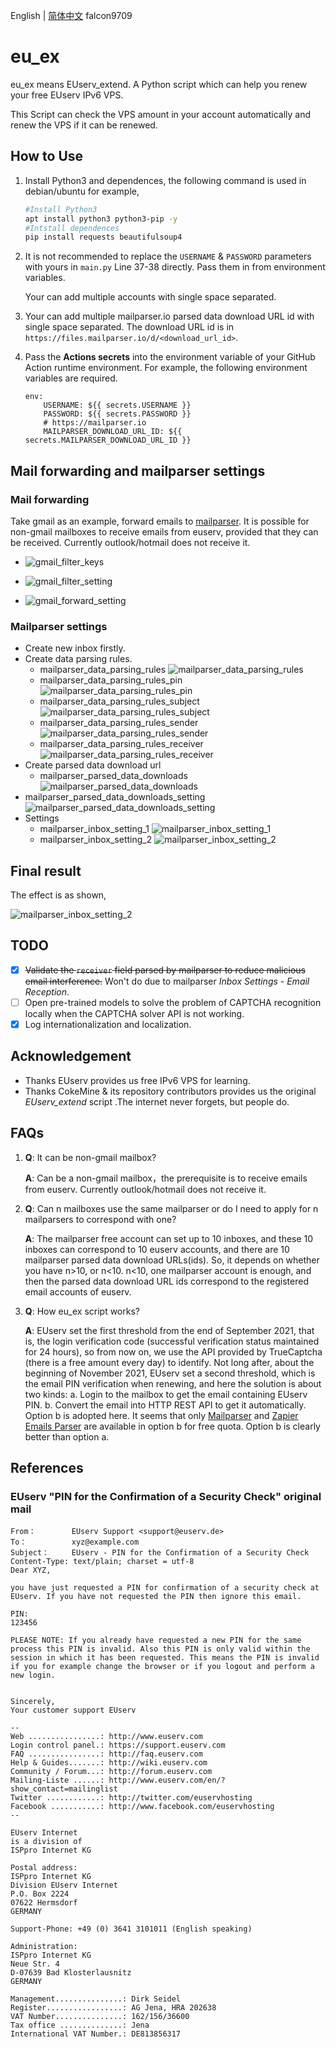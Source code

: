 English | [简体中文](README_sc.md) falcon9709

# eu_ex

eu_ex means EUserv_extend. A Python script which can help you renew your free EUserv IPv6 VPS.

This Script can check the VPS amount in your account automatically and renew the VPS if it can be renewed.

## How to Use

1. Install Python3 and dependences, the following command is used in debian/ubuntu for example,

   ```bash
   #Install Python3
   apt install python3 python3-pip -y
   #Intstall dependences
   pip install requests beautifulsoup4
   ```

2. It is not recommended to replace the `USERNAME` & `PASSWORD` parameters with yours in `main.py` Line 37-38 directly. Pass them in from environment variables.

   Your can add multiple accounts with single space separated.

3. Your can add multiple mailparser.io parsed data download URL id with single space separated. The download URL id is in `https://files.mailparser.io/d/<download_url_id>`.

4. Pass the **Actions secrets** into the environment variable of your GitHub Action runtime environment. For example, the following environment variables are required.

   ```
   env:
       USERNAME: ${{ secrets.USERNAME }}
       PASSWORD: ${{ secrets.PASSWORD }}
       # https://mailparser.io   
       MAILPARSER_DOWNLOAD_URL_ID: ${{ secrets.MAILPARSER_DOWNLOAD_URL_ID }}
   ```

## Mail forwarding and mailparser settings
### Mail forwarding

Take gmail as an example, forward emails to [mailparser](https://mailparser.io). It is possible for non-gmail mailboxes to receive emails from euserv, provided that they can be received. Currently outlook/hotmail does not receive it.

- ![gmail_filter_keys](./images/gmail_filter_keys.png)

- ![gmail_filter_setting](./images/gmail_filter_setting.png)

- ![gmail_forward_setting](./images/gmail_forward_setting.png)

### Mailparser settings

- Create new inbox firstly.
- Create data parsing rules.
  - mailparser_data_parsing_rules
   ![mailparser_data_parsing_rules](./images/mailparser_data_parsing_rules.png)
  - mailparser_data_parsing_rules_pin
  ![mailparser_data_parsing_rules_pin](./images/mailparser_data_parsing_rules_pin.png)
  - mailparser_data_parsing_rules_subject
  ![mailparser_data_parsing_rules_subject](./images/mailparser_data_parsing_rules_subject.png)
  - mailparser_data_parsing_rules_sender
  ![mailparser_data_parsing_rules_sender](./images/mailparser_data_parsing_rules_sender.png)
  - mailparser_data_parsing_rules_receiver
  ![mailparser_data_parsing_rules_receiver](./images/mailparser_data_parsing_rules_receiver.png)
- Create parsed data download url
  - mailparser_parsed_data_downloads
  ![mailparser_parsed_data_downloads](./images/mailparser_parsed_data_downloads.png)
- mailparser_parsed_data_downloads_setting
  ![mailparser_parsed_data_downloads_setting](./images/mailparser_parsed_data_downloads_setting.png)
- Settings
  - mailparser_inbox_setting_1
  ![mailparser_inbox_setting_1](./images/mailparser_inbox_setting_1.png)
  - mailparser_inbox_setting_2
  ![mailparser_inbox_setting_2](./images/mailparser_inbox_setting_2.png)

## Final result
The effect is as shown,

![mailparser_inbox_setting_2](./images/the_final_effect.png)

## TODO

- [x] ~~Validate the `receiver` field parsed by mailparser to reduce malicious email interference.~~ Won't do due to mailparser *Inbox Settings - Email Reception*.
- [ ] Open pre-trained models to solve the problem of CAPTCHA recognition locally when the CAPTCHA solver API is not working.
- [x] Log internationalization and localization.

## Acknowledgement

- Thanks EUserv provides us free IPv6 VPS for learning.
- Thanks CokeMine & its repository contributors provides us the original *EUserv_extend* script .The internet never forgets, but people do.

## FAQs

1. **Q**: It can be non-gmail mailbox?

   **A**: Can be a non-gmail mailbox，the prerequisite is to receive emails from euserv. Currently outlook/hotmail does not receive it.

2. **Q**: Can n mailboxes use the same mailparser or do I need to apply for n mailparsers to correspond with one?

   **A**: The mailparser free account can set up to 10 inboxes, and these 10 inboxes can correspond to 10 euserv accounts, and there are 10 mailparser parsed data download URLs(ids). So, it depends on whether you have n>10, or n<10. n<10, one mailparser account is enough, and then the parsed data download URL ids correspond to the registered email accounts of euserv.

3. **Q**: How eu_ex script works?

   **A**: EUserv set the first threshold from the end of September 2021, that is, the login verification code (successful verification status maintained for 24 hours), so from now on, we use the API provided by TrueCaptcha (there is a free amount every day) to identify. Not long after, about the beginning of November 2021, EUserv set a second threshold, which is the email PIN verification when renewing, and here the solution is about two kinds: a. Login to the mailbox to get the email containing EUserv PIN. b. Convert the email into HTTP REST API to get it automatically. Option b is adopted here. It seems that only [Mailparser](https://mailparser.io) and [Zapier Emails Parser](https://parser.zapier.com/) are available in option b for free quota. Option b is clearly better than option a.

## References

### EUserv "PIN for the Confirmation of a Security Check" original mail

```
From：	     EUserv Support <support@euserv.de>
To：	         xyz@example.com
Subject：	 EUserv - PIN for the Confirmation of a Security Check
Content-Type: text/plain; charset = utf-8
Dear XYZ,

you have just requested a PIN for confirmation of a security check at EUserv. If you have not requested the PIN then ignore this email.

PIN:
123456

PLEASE NOTE: If you already have requested a new PIN for the same process this PIN is invalid. Also this PIN is only valid within the session in which it has been requested. This means the PIN is invalid if you for example change the browser or if you logout and perform a new login.


Sincerely,
Your customer support EUserv

--
Web ................: http://www.euserv.com
Login control panel.: https://support.euserv.com
FAQ ................: http://faq.euserv.com
Help & Guides.......: http://wiki.euserv.com
Community / Forum...: http://forum.euserv.com
Mailing-Liste ......: http://www.euserv.com/en/?show_contact=mailinglist
Twitter ............: http://twitter.com/euservhosting
Facebook ...........: http://www.facebook.com/euservhosting
--

EUserv Internet
is a division of
ISPpro Internet KG

Postal address:
ISPpro Internet KG
Division EUserv Internet
P.O. Box 2224
07622 Hermsdorf
GERMANY

Support-Phone: +49 (0) 3641 3101011 (English speaking)

Administration:
ISPpro Internet KG
Neue Str. 4
D-07639 Bad Klosterlausnitz
GERMANY

Management...............: Dirk Seidel
Register.................: AG Jena, HRA 202638
VAT Number...............: 162/156/36600
Tax office ..............: Jena
International VAT Number.: DE813856317
```

